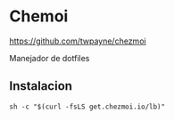# Chemoi

https://github.com/twpayne/chezmoi

Manejador de dotfiles

## Instalacion

```shell
sh -c "$(curl -fsLS get.chezmoi.io/lb)"
```


